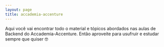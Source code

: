 ```yaml
---
layout: page
title: accademia-accenture
---
```


<p class="message">
  Aqui você vai encontrar todo o material e tópicos abordados nas aulas de Backend do Accademia-Accenture. Então aproveite para usufruir e estudar sempre que quiser 🤓
</p>

